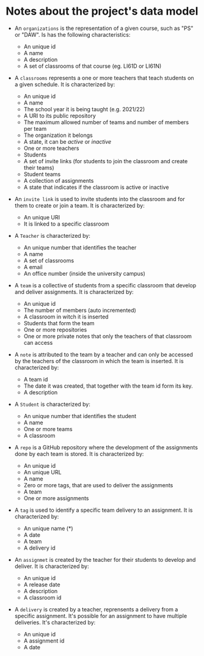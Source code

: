 # Notes about the project's data model

- An ``organizations`` is the representation of a given course, such as "PS" or "DAW". Is has the following characteristics:
  - An unique id
  - A name
  - A description
  - A set of classrooms of that course (eg. LI61D or LI61N)

- A ``classrooms`` represents a one or more teachers that teach students on a given schedule. It is characterized by:
  - An unique id
  - A name
  - The school year it is being taught (e.g. 2021/22)
  - A URI to its public repository
  - The maximum allowed number of teams and number of members per team
  - The organization it belongs
  - A state, it can be *active* or *inactive*
  - One or more teachers
  - Students
  - A set of invite links (for students to join the classroom and create their teams)
  - Student teams
  - A collection of assignments
  - A state that indicates if the classroom is active or inactive

- An ``invite link`` is used to invite students into the classroom and for them to create or join a team. It is characterized by:
  - An unique URI
  - It is linked to a specific classroom

- A ``Teacher`` is characterized by:
  - An unique number that identifies the teacher
  - A name
  - A set of classrooms
  - A email
  - An office number (inside the university campus)

- A ``team`` is a collective of students from a specific classroom that develop and deliver assignments. It is characterized by:
  - An unique id
  - The number of members (auto incremented)
  - A classroom in witch it is inserted
  - Students that form the team
  - One or more repositories
  - One or more private notes that only the teachers of that classroom can access

- A ``note`` is attributed to the team by a teacher and can only be accessed by the teachers of the classroom in which the team is inserted. It is characterized by:
  - A team id
  - The date it was created, that together with the team id form its key.
  - A description

- A ``Student`` is characterized by:
  - An unique number that identifies the student
  - A name
  - One or more teams
  - A classroom

- A ``repo`` is a GitHub repository where the development of the assignments done by each team is stored. It is characterized by:
  - An unique id
  - An unique URL
  - A name
  - Zero or more tags, that are used to deliver the assignments
  - A team
  - One or more assignments

- A ``tag`` is used to identify a specific team delivery to an assignment. It is characterized by:
  - An unique name (*)
  - A date
  - A team
  - A delivery id

- An ``assignmet`` is created by the teacher for their students to develop and deliver. It is characterized by:
  - An unique id
  - A release date
  - A description
  - A classroom id

- A ``delivery`` is created by a teacher, reprensents a delivery from a specific assignment. It's possible for an assignment to have multiple deliveries. It's characterized by:
  - An unique id
  - A assignment id
  - A date
